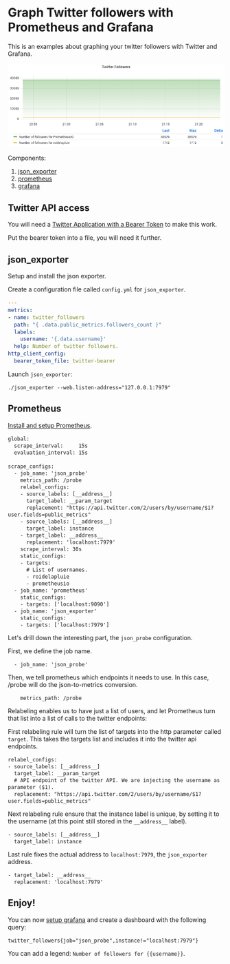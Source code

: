 # Graph Twitter followers with Prometheus and Grafana

This is an examples about graphing your twitter followers with Twitter and
Grafana.

![Example panel about Twitter Followers](grafana.png)


Components:

1. [json_exporter](https://github.com/prometheus-community/json_exporter)
2. [prometheus](https://prometheus.io)
2. [grafana](https://grafana.com/)

## Twitter API access

You will need a [Twitter Application with a Bearer
Token](https://developer.twitter.com/en/docs/authentication/oauth-2-0) to make
this work.

Put the bearer token into a file, you will need it further.

## json_exporter

Setup and install the json exporter.

Create a configuration file called `config.yml` for `json_exporter`.

```yaml
---
metrics:
- name: twitter_followers
  path: "{ .data.public_metrics.followers_count }"
  labels:
    username: '{.data.username}'
  help: Number of twitter followers.
http_client_config:
  bearer_token_file: twitter-bearer
```

Launch `json_exporter`:

```
./json_exporter --web.listen-address="127.0.0.1:7979"
```

## Prometheus

[Install and setup
Prometheus](https://prometheus.io/docs/prometheus/latest/getting_started/).


```
global:
  scrape_interval:     15s
  evaluation_interval: 15s

scrape_configs:
  - job_name: 'json_probe'
    metrics_path: /probe
    relabel_configs:
    - source_labels: [__address__]
      target_label: __param_target
      replacement: "https://api.twitter.com/2/users/by/username/$1?user.fields=public_metrics"
    - source_labels: [__address__]
      target_label: instance
    - target_label: __address__
      replacement: 'localhost:7979'
    scrape_interval: 30s
    static_configs:
    - targets:
      # List of usernames.
      - roidelapluie
      - prometheusio
  - job_name: 'prometheus'
    static_configs:
    - targets: ['localhost:9090']
  - job_name: 'json_exporter'
    static_configs:
    - targets: ['localhost:7979']
```

Let's drill down the interesting part, the `json_probe` configuration.


First, we define the job name.

```
  - job_name: 'json_probe'
```

Then, we tell prometheus which endpoints it needs to use. In this case, /probe
will do the json-to-metrics conversion.

```
    metrics_path: /probe
```

Relabeling enables us to have just a list of users, and let Prometheus turn that
list into a list of calls to the twitter endpoints:

First relabeling rule will turn the list of targets into the http parameter called `target`.
This takes the targets list and includes it into the twitter api endpoints.

```
relabel_configs:
- source_labels: [__address__]
  target_label: __param_target
  # API endpoint of the twitter API. We are injecting the username as parameter ($1).
  replacement: "https://api.twitter.com/2/users/by/username/$1?user.fields=public_metrics"
```

Next relabeling rule ensure that the instance label is unique, by setting it to
the username (at this point still stored in the `__address__` label).

```
- source_labels: [__address__]
  target_label: instance
```

Last rule fixes the actual address to `localhost:7979`, the `json_exporter` address.

```
- target_label: __address__
  replacement: 'localhost:7979'
```


## Enjoy!

You can now [setup
grafana](https://grafana.com/docs/grafana/latest/installation/) and create a
dashboard with the following query:

```
twitter_followers{job="json_probe",instance!="localhost:7979"}
```

You can add a legend: `Number of followers for {{username}}`.
